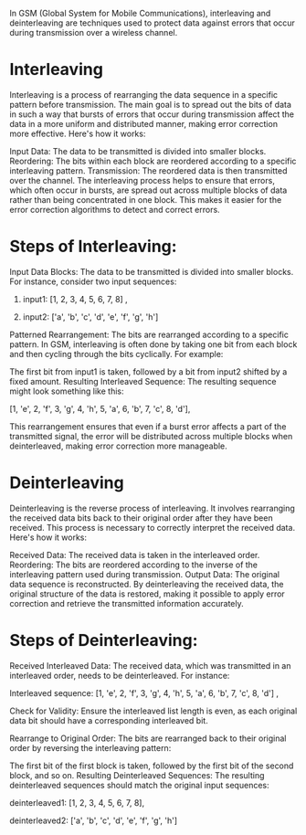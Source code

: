 In GSM (Global System for Mobile Communications), interleaving and deinterleaving are techniques used to protect data against errors that occur during transmission over a wireless channel. 

# Interleaving
Interleaving is a process of rearranging the data sequence in a specific pattern before transmission. The main goal is to spread out the bits of data in such a way that bursts of errors that occur during transmission affect the data in a more uniform and distributed manner, making error correction more effective. Here's how it works:

Input Data: The data to be transmitted is divided into smaller blocks.
Reordering: The bits within each block are reordered according to a specific interleaving pattern.
Transmission: The reordered data is then transmitted over the channel.
The interleaving process helps to ensure that errors, which often occur in bursts, are spread out across multiple blocks of data rather than being concentrated in one block. This makes it easier for the error correction algorithms to detect and correct errors.


# Steps of Interleaving:

Input Data Blocks: The data to be transmitted is divided into smaller blocks. For instance, consider two input sequences:

1. input1: [1, 2, 3, 4, 5, 6, 7, 8] , 

2. input2: ['a', 'b', 'c', 'd', 'e', 'f', 'g', 'h']

Patterned Rearrangement: The bits are rearranged according to a specific pattern. In GSM, interleaving is often done by taking one bit from each block and then cycling through the bits cyclically. For example:

The first bit from input1 is taken, followed by a bit from input2 shifted by a fixed amount.
Resulting Interleaved Sequence: The resulting sequence might look something like this:

[1, 'e', 2, 'f', 3, 'g', 4, 'h', 5, 'a', 6, 'b', 7, 'c', 8, 'd'],

This rearrangement ensures that even if a burst error affects a part of the transmitted signal, the error will be distributed across multiple blocks when deinterleaved, making error correction more manageable.




# Deinterleaving
Deinterleaving is the reverse process of interleaving. It involves rearranging the received data bits back to their original order after they have been received. This process is necessary to correctly interpret the received data. Here's how it works:

Received Data: The received data is taken in the interleaved order.
Reordering: The bits are reordered according to the inverse of the interleaving pattern used during transmission.
Output Data: The original data sequence is reconstructed.
By deinterleaving the received data, the original structure of the data is restored, making it possible to apply error correction and retrieve the transmitted information accurately.

# Steps of Deinterleaving:

Received Interleaved Data: The received data, which was transmitted in an interleaved order, needs to be deinterleaved. For instance:

Interleaved sequence: [1, 'e', 2, 'f', 3, 'g', 4, 'h', 5, 'a', 6, 'b', 7, 'c', 8, 'd'] ,


Check for Validity: Ensure the interleaved list length is even, as each original data bit should have a corresponding interleaved bit.



Rearrange to Original Order: The bits are rearranged back to their original order by reversing the interleaving pattern:

The first bit of the first block is taken, followed by the first bit of the second block, and so on.
Resulting Deinterleaved Sequences: The resulting deinterleaved sequences should match the original input sequences:

deinterleaved1: [1, 2, 3, 4, 5, 6, 7, 8],

deinterleaved2: ['a', 'b', 'c', 'd', 'e', 'f', 'g', 'h']
